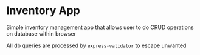 # Inventory App

Simple inventory management app that allows user to do CRUD operations on database within browser

All db queries are processed by `express-validator` to escape unwanted
